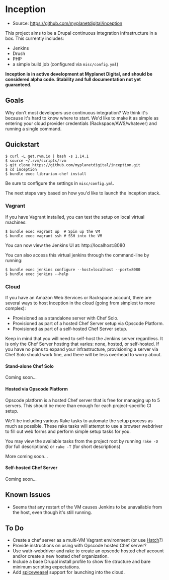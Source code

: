 Inception
=========

  - Source: https://github.com/myplanetdigital/inception

This project aims to be a Drupal continuous integration infrastructure
in a box. This currently includes:

  - Jenkins
  - Drush
  - PHP
  - a simple build job (configured via `misc/config.yml`)

**Inception is in active development at Myplanet Digital, and should be
considered alpha code. Stability and full documentation not yet
guaranteed.**

Goals
-----

Why don't most developers use continuous integration? We think it's
because it's hard to know where to start. We'd like to make it as simple
as entering your cloud provider credentials (Rackspace/AWS/whatever) and
running a single command.

Quickstart
----------

    $ curl -L get.rvm.io | bash -s 1.14.1
    $ source ~/.rvm/scripts/rvm
    $ git clone https://github.com/myplanetdigital/inception.git
    $ cd inception
    $ bundle exec librarian-chef install

Be sure to configure the settings in `misc/config.yml`.

The next steps vary based on how you'd like to launch the Inception
stack.

### Vagrant

If you have Vagrant installed, you can test the setup on local virtual
machines:

    $ bundle exec vagrant up  # Spin up the VM
    $ bundle exec vagrant ssh # SSH into the VM

You can now view the Jenkins UI at: http://localhost:8080

You can also access this virtual jenkins through the command-line by
running:

    $ bundle exec jenkins configure --host=localhost --port=8080
    $ bundle exec jenkins --help

### Cloud

If you have an Amazon Web Services or Rackspace account, there are
several ways to host Inception in the cloud (going from simplest to more
complex):

  - Provisioned as a standalone server with Chef Solo.
  - Provisioned as part of a hosted Chef Server setup via Opscode
    Platform.
  - Provisioned as part of a self-hosted Chef Server setup.

Keep in mind that you will need to self-host the Jenkins server
regardless. It is only the Chef Server hosting that varies: none,
hosted, or self-hosted. If you have no plans to expand your
infrastructure, provisioning a server via Chef Solo should work fine,
and there will be less overhead to worry about.

#### Stand-alone Chef Solo

Coming soon...

#### Hosted via Opscode Platform

Opscode platform is a hosted Chef server that is free for managing up to
5 servers. This should be more than enough for each project-specific CI
setup.

We'll be including various Rake tasks to automate the setup process as
much as possible. These rake tasks will attempt to use a browser
webdriver to fill out web forms and perform simple setup tasks for you.

You may view the available tasks from the project root by running `rake
-D` (for full descriptions) or `rake -T` (for short descriptions)

More coming soon...

#### Self-hosted Chef Server

Coming soon...

Known Issues
------------

  - Seems that any restart of the VM causes Jenkins to be unavailable
    from the host, even though it's still running.

To Do
-----

  - Create a chef server as a multi-VM Vagrant environment (or use
    [Hatch][hatch-project]?)
  - Provide instructions on using with Opscode hosted Chef server?
  - Use watir-webdriver and rake to create an opscode hosted chef
    account and/or create a new hosted chef organization.
  - Include a base Drupal install profile to show file structure and
    bare minimum scripting expectations.
  - Add [spiceweasel][spiceweasel-project] support for launching into
    the cloud.

<!-- Links -->
   [hatch-project]:       http://xdissent.github.com/chef-hatch-repo/
   [spiceweasel-project]: http://wiki.opscode.com/display/chef/Spiceweasel 
